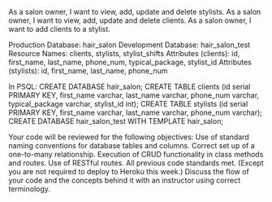 As a salon owner, I want to view, add, update and delete stylists.
As a salon owner, I want to view, add, update and delete clients.
As a salon owner, I want to add clients to a stylist.


Production Database: hair_salon
Development Database: hair_salon_test
Resource Names: clients, stylists, stylist_shifts
Attributes (clients): id, first_name, last_name, phone_num, typical_package, stylist_id
Attributes (stylists): id, first_name, last_name, phone_num

In PSQL:
CREATE DATABASE hair_salon;
CREATE TABLE clients (id serial PRIMARY KEY, first_name varchar, last_name varchar, phone_num varchar, typical_package varchar, stylist_id int);
CREATE TABLE stylists (id serial PRIMARY KEY, first_name varchar, last_name varchar, phone_num varchar);
CREATE DATABASE hair_salon_test WITH TEMPLATE hair_salon;

Your code will be reviewed for the following objectives:
Use of standard naming conventions for database tables and columns.
Correct set up of a one-to-many relationship.
Execution of CRUD functionality in class methods and routes.
Use of RESTful routes.
All previous code standards met. (Except you are not required to deploy to Heroku this week.)
Discuss the flow of your code and the concepts behind it with an instructor using correct terminology.
